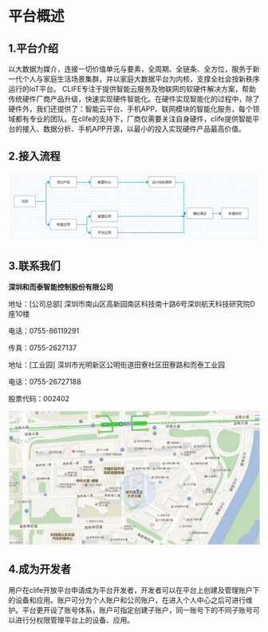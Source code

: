 # 平台概述
## 1.平台介绍
以大数据为媒介，连接一切价值单元与要素，全周期、全链条、全方位，服务于新一代个人与家庭生活场景集群，并以家庭大数据平台为内核，支撑全社会按新秩序运行的IoT平台。
CLIFE专注于提供智能云服务及物联网的软硬件解决方案，帮助传统硬件厂商产品升级，快速实现硬件智能化。在硬件实现智能化的过程中，除了硬件外，我们还提供了：智能云平台、手机APP、联网模块的智能化服务，每个领域都有专业的团队。在clife的支持下，厂商仅需要关注自身硬件，clife提供智能平台的接入、数据分析、手机APP开源，以最小的投入实现硬件产品最高价值。

## 2.接入流程

![](/assets/接入流程.jpg)

## 3.联系我们
**深圳和而泰智能控制股份有限公司**

地址：[公司总部]
深圳市南山区高新园南区科技南十路6号深圳航天科技研究院D座10楼

电话：0755-86119291

传真：0755-2627137

地址：[工业园]
深圳市光明新区公明街道田寮社区田寮路和而泰工业园

电话：0755-26727188

股票代码：002402

![](/assets/地图.jpg)

## 4.成为开发者

用户在clife开放平台申请成为平台开发者，开发者可以在平台上创建及管理账户下的设备和应用。账户可分为个人账户和公司账户，在进入个人中心之后可进行维护。平台更开设了账号体系，账户可指定创建子账户，同一账号下的不同子账号可以进行分权限管理平台上的设备、应用。
